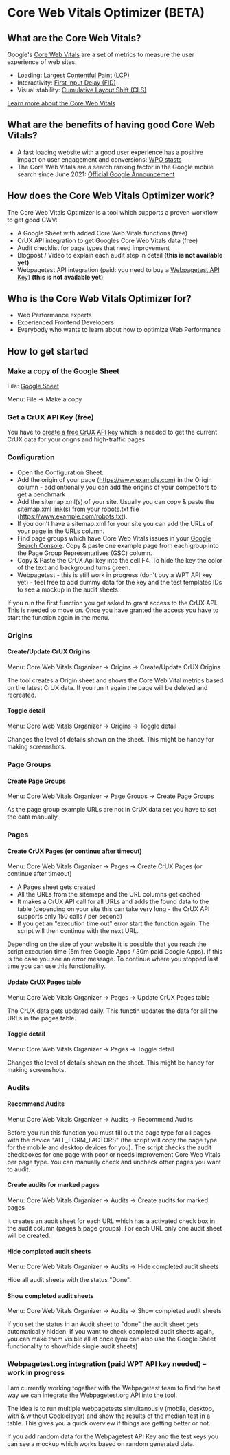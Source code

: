 # Core Web Vitals Optimizer (BETA)

## What are the Core Web Vitals?

Google's [Core Web Vitals](https://web.dev/vitals/) are a set of metrics to measure the user experience of web sites:
* Loading: [Largest Contentful Paint (LCP)](https://web.dev/lcp/)
* Interactivity: [First Input Delay (FID)](https://web.dev/fid/)
* Visual stability: [Cumulative Layout Shift (CLS)](https://web.dev/cls/)

[Learn more about the Core Web Vitals](https://www.cwv-optimizer.com/resources)


## What are the benefits of having good Core Web Vitals?

* A fast loading website with a good user experience has a positive impact on user engagement and conversions: [WPO stasts](https://wpostats.com/tags/core%20web%20vitals/)
* The Core Web Vitals are a search ranking factor in the Google mobile search since June 2021: [Official Google Announcement](https://developers.google.com/search/blog/2020/11/timing-for-page-experience?hl=en)

## How does the Core Web Vitals Optimizer work?

The Core Web Vitals Optimizer is a tool which supports a proven workflow to get good CWV:

* A Google Sheet with added Core Web Vitals functions (free)
* CrUX API integration to get Googles Core Web Vitals data (free)
* Audit checklist for page types that need improvement
* Blogpost / Video to explain each audit step in detail **(this is not available yet)**
* Webpagetest API integration (paid: you need to buy a [Webpagetest API Key](https://product.webpagetest.org/api)) **(this is not available yet)**


## Who is the Core Web Vitals Optimizer for?

* Web Performance experts
* Experienced Frontend Developers
* Everybody who wants to learn about how to optimize Web Performance

## How to get started

### Make a copy of the Google Sheet
File: [Google Sheet](https://docs.google.com/spreadsheets/d/1XmV0MtHBfcJTNt560u6_4Ier8DJdyHuXsu6KrZVZARI/edit?usp=sharing)

Menu: File → Make a copy

### Get a CrUX API Key (free)
You have to [create a free CrUX API key](https://developers.google.com/web/tools/chrome-user-experience-report/api/guides/getting-started#APIKey) which is needed to get the current CrUX data for your origns and high-traffic pages.

### Configuration
* Open the Configuration Sheet.
* Add the origin of your page (https://www.example.com) in the Origin column - addiontionally you can add the origins of your competitors to get a benchmark
* Add the sitemap xml(s) of your site. Usually you can copy & paste the sitemap.xml link(s) from your robots.txt file (https://www.example.com/robots.txt).
* If you don't have a sitemap.xml for your site you can add the URLs of your page in the URLs column.
* Find page groups which have Core Web Vitals issues in your [Google Search Console](https://search.google.com/search-console). Copy & paste one example page from each group into the Page Group Representatives (GSC) column.
* Copy & Paste the CrUX Api key into the cell F4. To hide the key the color of the text and background turns green.
* Webpagetest - this is still work in progress (don't buy a WPT API key yet) - feel free to add dummy data for the key and the test templates IDs to see a mockup in the audit sheets.

If you run the first function you get asked to grant access to the CrUX API.
This is needed to move on. Once you have granted the access you have to start the function again in the menu.

### Origins
#### Create/Update CrUX Origins
Menu: Core Web Vitals Organizer → Origins → Create/Update CrUX Origins

The tool creates a Origin sheet and shows the Core Web Vital metrics based on the latest CrUX data.
If you run it again the page will be deleted and recreated.

#### Toggle detail

Menu: Core Web Vitals Organizer → Origins → Toggle detail

Changes the level of details shown on the sheet. This might be handy for making screenshots.

### Page Groups

#### Create Page Groups
Menu: Core Web Vitals Organizer → Page Groups → Create Page Groups

As the page group example URLs are not in CrUX data set you have to set the data manually.

### Pages

#### Create CrUX Pages (or continue after timeout)
Menu: Core Web Vitals Organizer → Pages → Create CrUX Pages (or continue after timeout)

* A Pages sheet gets created
* All the URLs from the sitemaps and the URL columns get cached
* It makes a CrUX API call for all URLs and adds the found data to the table (depending on your site this can take very long - the CrUX API supports only 150 calls / per second)
* If you get an "execution time out" error start the function again. The script will then continue with the next URL.

Depending on the size of your website it is possible that you reach the script execution time (5m free Google Apps / 30m paid Google Apps). If this is the case you see an error message. To continue where you stopped last time you can use this functionality. 

#### Update CrUX Pages table
Menu: Core Web Vitals Organizer → Pages → Update CrUX Pages table

The CrUX data gets updated daily. This functin updates the data for all the URLs in the pages table.

#### Toggle detail
Menu: Core Web Vitals Organizer → Pages → Toggle detail

Changes the level of details shown on the sheet. This might be handy for making screenshots.

### Audits

#### Recommend Audits
Menu: Core Web Vitals Organizer → Audits → Recommend Audits

Before you run this function you must fill out the page type for all pages with the device "ALL_FORM_FACTORS" (the script will copy the page type for the mobile and desktop devices for you). The script checks the audit checkboxes for one page with poor or needs improvement Core Web Vitals per page type. You can manually check and uncheck other pages you want to audit.

#### Create audits for marked pages
Menu: Core Web Vitals Organizer → Audits → Create audits for marked pages

It creates an audit sheet for each URL which has a activated check box in the audit column (pages & page groups).
For each URL only one audit sheet will be created.

#### Hide completed audit sheets
Menu: Core Web Vitals Organizer → Audits → Hide completed audit sheets

Hide all audit sheets with the status "Done".

#### Show completed audit sheets
Menu: Core Web Vitals Organizer → Audits → Show completed audit sheets

If you set the status in an Audit sheet to "done" the audit sheet gets automatically hidden. If you want to check completed audit sheets again, you can make them visible all at once (you can also use the Google Sheet functionality to show/hide single audit sheets)

### Webpagetest.org integration (paid WPT API key needed) – work in progress

I am currently working together with the Webpagetest team to find the best way we can integrate the Webpagetest.org API into the tool.

The idea is to run multiple webpagetests simultanously (mobile, desktop, with & without Cookielayer)
and show the results of the median test in a table. This gives you a quick overview if things are getting better or not.

If you add random data for the Webpagetest API Key and the test
keys you can see a mockup which works based on random generated data.
